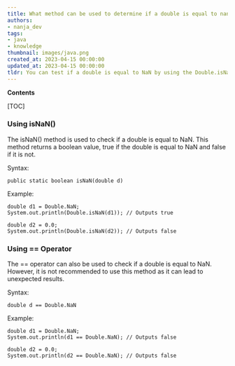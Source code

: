 ```yaml
---
title: What method can be used to determine if a double is equal to nan?
authors:
- nanja_dev
tags:
- java
- knowledge
thumbnail: images/java.png
created_at: 2023-04-15 00:00:00
updated_at: 2023-04-15 00:00:00
tldr: You can test if a double is equal to NaN by using the Double.isNaN(double) method.
---
```


**Contents**

[TOC]

### Using isNaN()
The isNaN() method is used to check if a double is equal to NaN. This method returns a boolean value, true if the double is equal to NaN and false if it is not.

Syntax:
```
public static boolean isNaN(double d)
```

Example:
```
double d1 = Double.NaN;
System.out.println(Double.isNaN(d1)); // Outputs true

double d2 = 0.0;
System.out.println(Double.isNaN(d2)); // Outputs false
```

### Using == Operator
The == operator can also be used to check if a double is equal to NaN. However, it is not recommended to use this method as it can lead to unexpected results.

Syntax:
```
double d == Double.NaN
```

Example:
```
double d1 = Double.NaN;
System.out.println(d1 == Double.NaN); // Outputs false

double d2 = 0.0;
System.out.println(d2 == Double.NaN); // Outputs false
```

